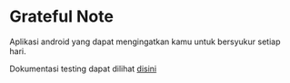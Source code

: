 # Grateful Note

Aplikasi android yang dapat mengingatkan kamu untuk bersyukur setiap hari. 

Dokumentasi testing dapat dilihat [disini]()